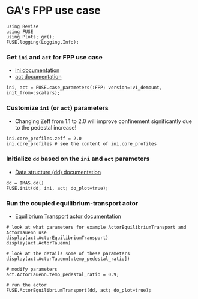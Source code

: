 # GA's FPP use case


```@julia
using Revise
using FUSE
using Plots; gr();
FUSE.logging(Logging.Info);
```

### Get `ini` and `act` for FPP use case
* [ini documentation](https://fuse.help/ini.html)
* [act documentation](https://fuse.help/act.html)


```@julia
ini, act = FUSE.case_parameters(:FPP; version=:v1_demount, init_from=:scalars);
```

### Customize `ini` (or `act`) parameters
* Changing Zeff from 1.1 to 2.0 will improve confinement significantly due to the pedestal increase!


```@julia
ini.core_profiles.zeff = 2.0
ini.core_profiles # see the content of ini.core_profiles
```

### Initialize `dd` based on the `ini` and `act` parameters

* [Data structure (dd) documentation](https://fuse.help/dd.html)


```@julia
dd = IMAS.dd()
FUSE.init(dd, ini, act; do_plot=true);
```

### Run the coupled equilibrium-transport actor 

* [Equilibrium Transport actor documentation](https://fuse.help/actors.html#EquilibriumTransport)


```@julia
# look at what parameters for example ActorEquilibriumTransport and ActorTauenn use
display(act.ActorEquilibriumTransport)
display(act.ActorTauenn)

# look at the details some of these parameters
display(act.ActorTauenn[:temp_pedestal_ratio])

# modify parameters
act.ActorTauenn.temp_pedestal_ratio = 0.9;
```


```@julia
# run the actor
FUSE.ActorEquilibriumTransport(dd, act; do_plot=true);
```
